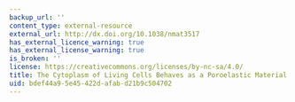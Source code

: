 ```yaml
---
backup_url: ''
content_type: external-resource
external_url: http://dx.doi.org/10.1038/nmat3517
has_external_licence_warning: true
has_external_license_warning: true
is_broken: ''
license: https://creativecommons.org/licenses/by-nc-sa/4.0/
title: The Cytoplasm of Living Cells Behaves as a Poroelastic Material
uid: bdef44a9-5e45-422d-afab-d21b9c504702
---
```

